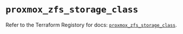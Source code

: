 # `proxmox_zfs_storage_class`

Refer to the Terraform Registory for docs: [`proxmox_zfs_storage_class`](https://www.terraform.io/docs/providers/proxmox/r/zfs_storage_class).
